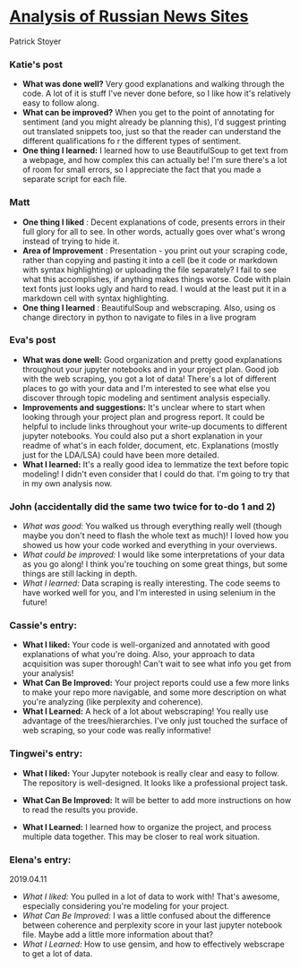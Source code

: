 # [Analysis of Russian News Sites](https://github.com/Data-Science-for-Linguists-2019/Sentiment-Analysis-of-Russian-Language-News)
Patrick Stoyer

### Katie's post

- **What was done well?** Very good explanations and walking through the code. A lot of it is stuff I've never done before, so I like how it's relatively easy to follow along.
- **What can be improved?** When you get to the point of annotating for sentiment (and you might already be planning this), I'd suggest printing out translated snippets too, just so that the reader can understand the different qualifications fo r the different types of sentiment.
- **One thing I learned:** I learned how to use BeautifulSoup to get text from a webpage, and how complex this can actually be! I'm sure there's a lot of room for small errors, so I appreciate the fact that you made a separate script for each file.

### Matt
* __One thing I liked__ : Decent explanations of code, presents errors in their full glory for all to see. In other words, actually goes over what's wrong instead of trying to hide it.
* __Area of Improvement__ : Presentation - you print out your scraping code, rather than copying and pasting it into a cell (be it code or markdown with syntax highlighting) or uploading the file separately? I fail to see what this accomplishes, if anything makes things worse. Code with plain text fonts just looks ugly and hard to read. I would at the least put it in a markdown cell with syntax highlighting.
* __One thing I learned__ : BeautifulSoup and webscraping. Also, using os change directory in python to navigate to files in a live program

### Eva's post
- __What was done well:__ Good organization and pretty good explanations throughout your jupyter notebooks and in your project plan. Good job with the web scraping, you got a lot of data! There's a lot of different places to go with your data and I'm interested to see what else you discover through topic modeling and sentiment analysis especially.
- __Improvements and suggestions:__ It's unclear where to start when looking through your project plan and progress report. It could be helpful to include links throughout your write-up documents to  different jupyter notebooks. You could also put a short explanation in your readme of what's in each folder, document, etc. Explanations (mostly just for the LDA/LSA) could have been more detailed.
- __What I learned:__ It's a really good idea to lemmatize the text before topic modeling! I didn't even consider that I could do that. I'm going to try that in my own analysis now.

### John (accidentally did the same two twice for to-do 1 and 2)
- *What was good:* You walked us through everything really well (though
maybe you don't need to flash the whole text as much)! I loved
how you showed us how your code worked and everything in your overviews.
- *What could be improved:* I would like some interpretations of your
data as you go along! I think you're touching on some great things, but
some things are still lacking in depth.
- *What I learned:* Data scraping is really interesting. The code
seems
to have worked well for you, and I'm interested in using selenium in the
future!

### Cassie's entry:
- **What I liked:** Your code is well-organized and annotated with good
explanations of what you're doing. Also, your approach to data
acquisition was super thorough! Can't wait to see what info you get from
your analysis!
- **What Can Be Improved:** Your project reports could use a few more
links to make your repo more navigable, and some more description on
what you're analyzing (like perplexity and coherence).
- **What I Learned:** A heck of a lot about webscraping! You really use
advantage of the trees/hierarchies. I've only just touched the surface
of web scraping, so your code was really informative!


### Tingwei's entry:
- **What I liked:** Your Jupyter notebook is really clear and easy to follow. The repository is well-designed. It looks like a professional project task.

- **What Can Be Improved:** It will be better to add more instructions on how to read the results you provide.

- **What I Learned:** I learned how to organize the project, and process multiple data together. This may be closer to real work situation.

### Elena's entry:
2019.04.11
- *What I liked:* You pulled in a lot of data to work with! That's awesome, especially considering you're modeling for your project.
- *What Can Be Improved:* I was a little confused about the difference between coherence and perplexity score in your last jupyter notebook file. Maybe add a little more information about that?
- *What I Learned:* How to use gensim, and how to effectively webscrape to get a lot of data.
